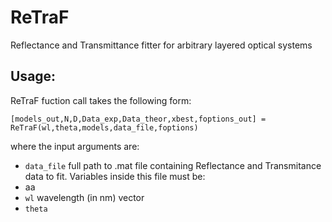 # ReTraF
Reflectance and Transmittance fitter for arbitrary layered optical systems


## **Usage**:
ReTraF fuction call takes the following form:
```
[models_out,N,D,Data_exp,Data_theor,xbest,foptions_out] = ReTraF(wl,theta,models,data_file,foptions)
```
where the input arguments are:

- ```data_file``` full path to .mat file containing Reflectance and Transmitance data to fit. Variables inside this file must be:
- aa
- ```wl``` wavelength (in nm) vector
- ```theta```
